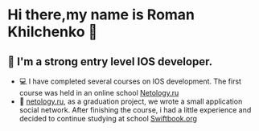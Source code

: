# Hi there,my name is Roman Khilchenko :wave:

## :link: I'm a strong entry level IOS developer.
* :computer: I have completed several courses on IOS development. The first course was held in an online school [Netology.ru](https://netology.ru)
* :closed_book: [netology.ru](https://netology.ru/backend/api/user/programs/24899/pdf_certificate), as a graduation project, we wrote a small application social network. After finishing the course, i had a little experience and decided to continue studying at school [Swiftbook.org](https://swiftbook.org)
